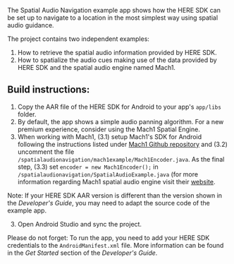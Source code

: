 The Spatial Audio Navigation example app shows how the HERE SDK can be set up to navigate to a location in the most simplest way using spatial audio guidance.

The project contains two independent examples:
1. How to retrieve the spatial audio information provided by HERE SDK.
2. How to spatialize the audio cues making use of the data provided by HERE SDK and the spatial audio engine named Mach1.


Build instructions:
-------------------

1) Copy the AAR file of the HERE SDK for Android to your app's `app/libs` folder.
2) By default, the app shows a simple audio panning algorithm. For a new premium experience, consider using the Mach1 Spatial Engine.
3) When working with Mach1, (3.1) setup Mach1's SDK for Android following the instructions listed under [Mach1 Github repository](https://github.com/Mach1Studios/JitPack-Mach1SpatialAPI) and (3.2) uncomment the file `/spatialaudionavigation/mach1example/Mach1Encoder.java`. As the final step, (3.3) set `encoder = new Mach1Encoder();` in  `/spatialaudionavigation/SpatialAudioExample.java` (for more information regarding Mach1 spatial audio engine visit their [website](https://www.mach1.tech/developers).


Note: If your HERE SDK AAR version is different than the version shown in the _Developer's Guide_, you may need to adapt the source code of the example app.

3) Open Android Studio and sync the project.

Please do not forget: To run the app, you need to add your HERE SDK credentials to the `AndroidManifest.xml` file. More information can be found in the _Get Started_ section of the _Developer's Guide_.
